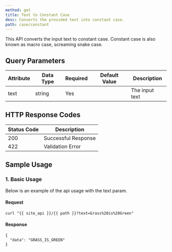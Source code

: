 ```yaml
---
method: get
title: Text to Constant Case
desc: Converts the provided text into constant case.
path: case/constant
---
```


This API converts the input text to constant case. Constant case is also known as macro case, screaming snake case.

## Query Parameters

| Attribute | Data Type | Required | Default Value |Description |
| ----------- | ----------- | -----------  | ----------- | ----------- |
| text | string | Yes | | The input text  |


## HTTP Response Codes

| Status Code | Description |
| ----------- | ----------- |
| 200 | Successful Response |
| 422 | Validation Error |

## Sample Usage

### 1. Basic Usage

Below is an example of the api usage with the text param. 

#### Request

```
curl "{{ site_api }}/{{ path }}?text=Grass%20is%20Green"
```

#### Response

```
{
  "data": "GRASS_IS_GREEN"
}
```
















